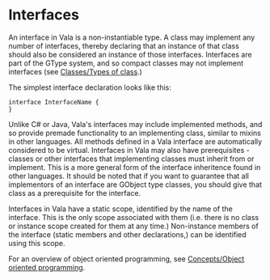 # Interfaces

An interface in Vala is a non-instantiable type. A class may implement any number of interfaces, thereby declaring that an instance of that class should also be considered an instance of those interfaces. Interfaces are part of the GType system, and so compact classes may not implement interfaces (see [Classes/Types of class](types-of-class.md).)

The simplest interface declaration looks like this:

```vala
interface InterfaceName {
}
```

Unlike C\# or Java, Vala's interfaces may include implemented methods, and so provide premade functionality to an implementing class, similar to mixins in other languages. All methods defined in a Vala interface are automatically considered to be virtual. Interfaces in Vala may also have prerequisites - classes or other interfaces that implementing classes must inherit from or implement. This is a more general form of the interface inheritence found in other languages. It should be noted that if you want to guarantee that all implementors of an interface are GObject type classes, you should give that class as a prerequisite for the interface.

Interfaces in Vala have a static scope, identified by the name of the interface. This is the only scope associated with them (i.e. there is no class or instance scope created for them at any time.) Non-instance members of the interface (static members and other declarations,) can be identified using this scope.

For an overview of object oriented programming, see [Concepts/Object oriented programming](object_oriented_programming.md).

